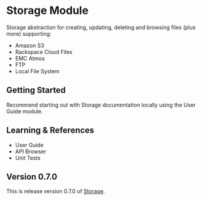 # Storage Module

Storage abstraction for creating, updating, deleting and browsing files (plus more) supporting:

- Amazon S3
- Rackspace Cloud Files
- EMC Atmos
- FTP
- Local File System

## Getting Started

Recommend starting out with Storage documentation locally using the User Guide module.

## Learning & References

- User Guide
- API Browser
- Unit Tests

## Version 0.7.0

This is release version 0.7.0 of [Storage](https://github.com/morgan/kohana-storage).
